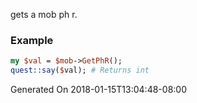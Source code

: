 gets a mob ph r.
### Example

```perl
my $val = $mob->GetPhR();
quest::say($val); # Returns int
```


Generated On 2018-01-15T13:04:48-08:00